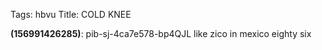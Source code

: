 Tags: hbvu
Title: COLD KNEE
  
**(156991426285)**: pib-sj-4ca7e578-bp4QJL like zico in mexico eighty six